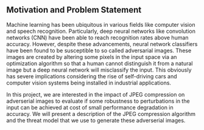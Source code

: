 ## Motivation and Problem Statement

Machine learning has been ubiquitous in various fields like computer vision and speech recognition. Particularly, deep neural networks like convolution networks (CNN) have been able to reach recognition rates above human accuracy. However, despite these advancements, neural network classifiers have been found to be susceptible to so called adversarial images. These images are created by altering some pixels in the input space via an optimization algorithm so that a human cannot distinguish it from a natural image but a deep neural network will misclassify the input. This obviously has severe implications considering the rise of self-driving cars and computer vision systems being installed in industrial applications.

In this project, we are interested in the impact of JPEG compression on adverserial images to evaluate if some robustness to perturbations in the input can be achieved at cost of small performance degradation in accuracy. We will present a description of the JPEG compression algorithm and the threat model that we use to generate these adverserial images. 
